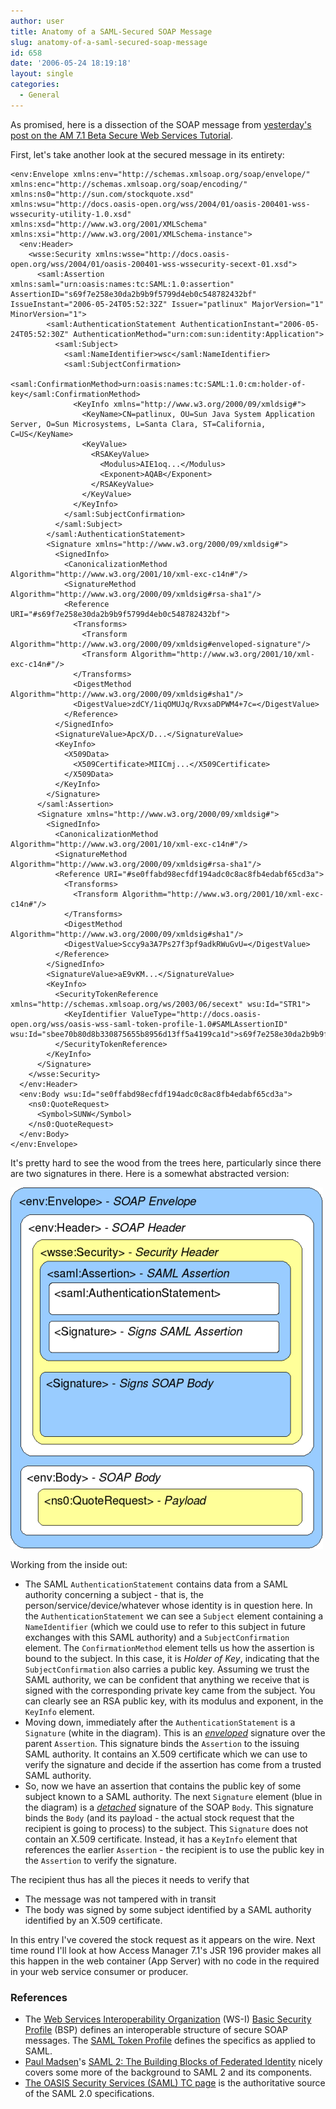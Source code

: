 ```yaml
---
author: user
title: Anatomy of a SAML-Secured SOAP Message
slug: anatomy-of-a-saml-secured-soap-message
id: 658
date: '2006-05-24 18:19:18'
layout: single
categories:
  - General
---
```


As promised, here is a dissection of the SOAP message from [yesterday's post on the AM 7.1 Beta Secure Web Services Tutorial](access-manager-7-1-beta-in-java-ee-toolsnetbeans-5-5-enterprise-pack).

First, let's take another look at the secured message in its entirety:

```
<env:Envelope xmlns:env="http://schemas.xmlsoap.org/soap/envelope/" xmlns:enc="http://schemas.xmlsoap.org/soap/encoding/" xmlns:ns0="http://sun.com/stockquote.xsd" xmlns:wsu="http://docs.oasis-open.org/wss/2004/01/oasis-200401-wss-wssecurity-utility-1.0.xsd" xmlns:xsd="http://www.w3.org/2001/XMLSchema" xmlns:xsi="http://www.w3.org/2001/XMLSchema-instance">
  <env:Header>
    <wsse:Security xmlns:wsse="http://docs.oasis-open.org/wss/2004/01/oasis-200401-wss-wssecurity-secext-01.xsd">
      <saml:Assertion xmlns:saml="urn:oasis:names:tc:SAML:1.0:assertion" AssertionID="s69f7e258e30da2b9b9f5799d4eb0c548782432bf" IssueInstant="2006-05-24T05:52:32Z" Issuer="patlinux" MajorVersion="1" MinorVersion="1">
        <saml:AuthenticationStatement AuthenticationInstant="2006-05-24T05:52:30Z" AuthenticationMethod="urn:com:sun:identity:Application">
          <saml:Subject>
            <saml:NameIdentifier>wsc</saml:NameIdentifier>
            <saml:SubjectConfirmation>
              <saml:ConfirmationMethod>urn:oasis:names:tc:SAML:1.0:cm:holder-of-key</saml:ConfirmationMethod>
              <KeyInfo xmlns="http://www.w3.org/2000/09/xmldsig#">
                <KeyName>CN=patlinux, OU=Sun Java System Application Server, O=Sun Microsystems, L=Santa Clara, ST=California, C=US</KeyName>
                <KeyValue>
                  <RSAKeyValue>
                    <Modulus>AIE1oq...</Modulus>
                    <Exponent>AQAB</Exponent>
                  </RSAKeyValue>
                </KeyValue>
              </KeyInfo>
            </saml:SubjectConfirmation>
          </saml:Subject>
        </saml:AuthenticationStatement>
        <Signature xmlns="http://www.w3.org/2000/09/xmldsig#">
          <SignedInfo>
            <CanonicalizationMethod Algorithm="http://www.w3.org/2001/10/xml-exc-c14n#"/>
            <SignatureMethod Algorithm="http://www.w3.org/2000/09/xmldsig#rsa-sha1"/>
            <Reference URI="#s69f7e258e30da2b9b9f5799d4eb0c548782432bf">
              <Transforms>
                <Transform Algorithm="http://www.w3.org/2000/09/xmldsig#enveloped-signature"/>
                <Transform Algorithm="http://www.w3.org/2001/10/xml-exc-c14n#"/>
              </Transforms>
              <DigestMethod Algorithm="http://www.w3.org/2000/09/xmldsig#sha1"/>
              <DigestValue>zdCY/1iqOMUJq/RvxsaDPWM4+7c=</DigestValue>
            </Reference>
          </SignedInfo>
          <SignatureValue>ApcX/D...</SignatureValue>
          <KeyInfo>
            <X509Data>
              <X509Certificate>MIICmj...</X509Certificate>
            </X509Data>
          </KeyInfo>
        </Signature>
      </saml:Assertion>
      <Signature xmlns="http://www.w3.org/2000/09/xmldsig#">
        <SignedInfo>
          <CanonicalizationMethod Algorithm="http://www.w3.org/2001/10/xml-exc-c14n#"/>
          <SignatureMethod Algorithm="http://www.w3.org/2000/09/xmldsig#rsa-sha1"/>
          <Reference URI="#se0ffabd98ecfdf194adc0c8ac8fb4edabf65cd3a">
            <Transforms>
              <Transform Algorithm="http://www.w3.org/2001/10/xml-exc-c14n#"/>
            </Transforms>
            <DigestMethod Algorithm="http://www.w3.org/2000/09/xmldsig#sha1"/>
            <DigestValue>Sccy9a3A7Ps27f3pf9adkRWuGvU=</DigestValue>
          </Reference>
        </SignedInfo>
        <SignatureValue>aE9vKM...</SignatureValue>
        <KeyInfo>
          <SecurityTokenReference xmlns="http://schemas.xmlsoap.org/ws/2003/06/secext" wsu:Id="STR1">
            <KeyIdentifier ValueType="http://docs.oasis-open.org/wss/oasis-wss-saml-token-profile-1.0#SAMLAssertionID" wsu:Id="sbee70b80d8b330875655b8956d13ff5a4199ca1d">s69f7e258e30da2b9b9f5799d4eb0c548782432bf</KeyIdentifier>
          </SecurityTokenReference>
        </KeyInfo>
      </Signature>
    </wsse:Security>
  </env:Header>
  <env:Body wsu:Id="se0ffabd98ecfdf194adc0c8ac8fb4edabf65cd3a">
    <ns0:QuoteRequest>
      <Symbol>SUNW</Symbol>
    </ns0:QuoteRequest>
  </env:Body>
</env:Envelope>

```

It's pretty hard to see the wood from the trees here, particularly since there are two signatures in there. Here is a somewhat abstracted version:

![](images/SAML-Assertion.png)

Working from the inside out:

*   The SAML `AuthenticationStatement` contains data from a SAML authority concerning a subject - that is, the person/service/device/whatever whose identity is in question here. In the `AuthenticationStatement` we can see a `Subject` element containing a `NameIdentifier` (which we could use to refer to this subject in future exchanges with this SAML authority) and a `SubjectConfirmation` element. The `ConfirmationMethod` element tells us how the assertion is bound to the subject. In this case, it is _Holder of Key_, indicating that the `SubjectConfirmation` also carries a public key. Assuming we trust the SAML authority, we can be confident that anything we receive that is signed with the corresponding private key came from the subject. You can clearly see an RSA public key, with its modulus and exponent, in the `KeyInfo` element.
*   Moving down, immediately after the `AuthenticationStatement` is a `Signature` (white in the diagram). This is an [_enveloped_](http://www.w3.org/TR/xmldsig-core/#def-SignatureEnveloped) signature over the parent `Assertion`. This signature binds the `Assertion` to the issuing SAML authority. It contains an X.509 certificate which we can use to verify the signature and decide if the assertion has come from a trusted SAML authority.
*   So, now we have an assertion that contains the public key of some subject known to a SAML authority. The next `Signature` element (blue in the diagram) is a [_detached_](http://www.w3.org/TR/xmldsig-core/#def-SignatureDetached) signature of the SOAP `Body`. This signature binds the `Body` (and its payload - the actual stock request that the recipient is going to process) to the subject. This `Signature` does not contain an X.509 certificate. Instead, it has a `KeyInfo` element that references the earlier `Assertion` - the recipient is to use the public key in the `Assertion` to verify the signature.

The recipient thus has all the pieces it needs to verify that

*   The message was not tampered with in transit
*   The body was signed by some subject identified by a SAML authority identified by an X.509 certificate.

In this entry I've covered the stock request as it appears on the wire. Next time round I'll look at how Access Manager 7.1's JSR 196 provider makes all this happen in the web container (App Server) with no code in the required in your web service consumer or producer.

### References

*   The [Web Services Interoperability Organization](http://www.ws-i.org/) (WS-I) [Basic Security Profile](http://www.ws-i.org/deliverables/workinggroup.aspx?wg=basicsecurity) (BSP) defines an interoperable structure of secure SOAP messages. The [SAML Token Profile](http://www.ws-i.org/Profiles/SAMLTokenProfile-1.0.html) defines the specifics as applied to SAML.
*   [Paul Madsen](http://connectid.blogspot.com/)'s [SAML 2: The Building Blocks of Federated Identity](http://www.xml.com/pub/a/2005/01/12/saml2.html) nicely covers some more of the background to SAML 2 and its components.
*   [The OASIS Security Services (SAML) TC page](http://www.oasis-open.org/committees/security/) is the authoritative source of the SAML 2.0 specifications.